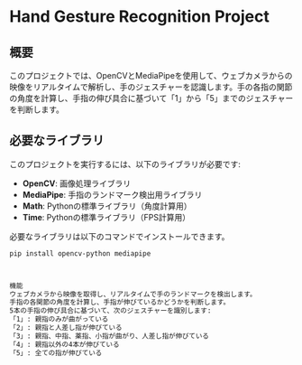# Hand Gesture Recognition Project

## 概要

このプロジェクトでは、OpenCVとMediaPipeを使用して、ウェブカメラからの映像をリアルタイムで解析し、手のジェスチャーを認識します。手の各指の関節の角度を計算し、手指の伸び具合に基づいて「1」から「5」までのジェスチャーを判断します。

## 必要なライブラリ

このプロジェクトを実行するには、以下のライブラリが必要です:

- **OpenCV**: 画像処理ライブラリ
- **MediaPipe**: 手指のランドマーク検出用ライブラリ
- **Math**: Pythonの標準ライブラリ（角度計算用）
- **Time**: Pythonの標準ライブラリ（FPS計算用）

必要なライブラリは以下のコマンドでインストールできます。

```bash
pip install opencv-python mediapipe



機能
ウェブカメラから映像を取得し、リアルタイムで手のランドマークを検出します。
手指の各関節の角度を計算し、手指が伸びているかどうかを判断します。
5本の手指の伸び具合に基づいて、次のジェスチャーを識別します:
「1」: 親指のみが曲がっている
「2」: 親指と人差し指が伸びている
「3」: 親指、中指、薬指、小指が曲がり、人差し指が伸びている
「4」: 親指以外の4本が伸びている
「5」: 全ての指が伸びている
